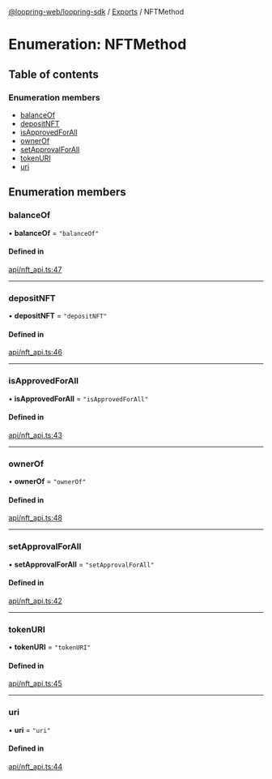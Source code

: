 [@loopring-web/loopring-sdk](../README.md) / [Exports](../modules.md) / NFTMethod

# Enumeration: NFTMethod

## Table of contents

### Enumeration members

- [balanceOf](NFTMethod.md#balanceof)
- [depositNFT](NFTMethod.md#depositnft)
- [isApprovedForAll](NFTMethod.md#isapprovedforall)
- [ownerOf](NFTMethod.md#ownerof)
- [setApprovalForAll](NFTMethod.md#setapprovalforall)
- [tokenURI](NFTMethod.md#tokenuri)
- [uri](NFTMethod.md#uri)

## Enumeration members

### balanceOf

• **balanceOf** = `"balanceOf"`

#### Defined in

[api/nft_api.ts:47](https://github.com/Loopring/loopring_sdk/blob/538bd47/src/api/nft_api.ts#L47)

___

### depositNFT

• **depositNFT** = `"depositNFT"`

#### Defined in

[api/nft_api.ts:46](https://github.com/Loopring/loopring_sdk/blob/538bd47/src/api/nft_api.ts#L46)

___

### isApprovedForAll

• **isApprovedForAll** = `"isApprovedForAll"`

#### Defined in

[api/nft_api.ts:43](https://github.com/Loopring/loopring_sdk/blob/538bd47/src/api/nft_api.ts#L43)

___

### ownerOf

• **ownerOf** = `"ownerOf"`

#### Defined in

[api/nft_api.ts:48](https://github.com/Loopring/loopring_sdk/blob/538bd47/src/api/nft_api.ts#L48)

___

### setApprovalForAll

• **setApprovalForAll** = `"setApprovalForAll"`

#### Defined in

[api/nft_api.ts:42](https://github.com/Loopring/loopring_sdk/blob/538bd47/src/api/nft_api.ts#L42)

___

### tokenURI

• **tokenURI** = `"tokenURI"`

#### Defined in

[api/nft_api.ts:45](https://github.com/Loopring/loopring_sdk/blob/538bd47/src/api/nft_api.ts#L45)

___

### uri

• **uri** = `"uri"`

#### Defined in

[api/nft_api.ts:44](https://github.com/Loopring/loopring_sdk/blob/538bd47/src/api/nft_api.ts#L44)
